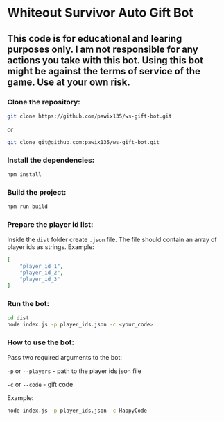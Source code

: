 # Whiteout Survivor Auto Gift Bot

## This code is for educational and learing purposes only. I am not responsible for any actions you take with this bot. Using this bot might be against the terms of service of the game. Use at your own risk.

### Clone the repository:

```bash
git clone https://github.com/pawix135/ws-gift-bot.git
```
or
```bash
git clone git@github.com:pawix135/ws-gift-bot.git
```

### Install the dependencies:

```bash
npm install
```
### Build the project:

```bash
npm run build
```

### Prepare the player id list:
Inside the `dist` folder create `.json` file. The file should contain an array of player ids as strings. Example:
```json
[
    "player_id_1",
    "player_id_2",
    "player_id_3"
]
``` 

### Run the bot:
```bash
cd dist
node index.js -p player_ids.json -c <your_code>
```

### How to use the bot:
Pass two required arguments to the bot:

`-p` or `--players` - path to the player ids json file

`-c` or `--code` - gift code

Example:
```bash
node index.js -p player_ids.json -c HappyCode
```

